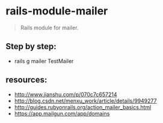 # rails-module-mailer
> Rails module for mailer.

## Step by step:
+ rails g mailer TestMailer


## resources:
+ http://www.jianshu.com/p/070c7c657214
+ http://blog.csdn.net/menxu_work/article/details/9949277
+ http://guides.rubyonrails.org/action_mailer_basics.html
+ https://app.mailgun.com/app/domains